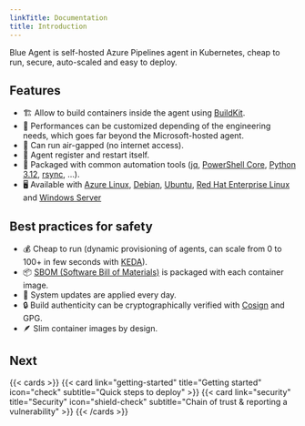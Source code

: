 ```yaml
---
linkTitle: Documentation
title: Introduction
---
```


Blue Agent is self-hosted Azure Pipelines agent in Kubernetes, cheap to run, secure, auto-scaled and easy to deploy.

## Features

- 🏗️ Allow to build containers inside the agent using [BuildKit](https://github.com/moby/buildkit).
- 💪 Performances can be customized depending of the engineering needs, which goes far beyond the Microsoft-hosted agent.
- 📵 Can run air-gapped (no internet access).
- 🔄 Agent register and restart itself.
- 🔧 Packaged with common automation tools ([jq](https://github.com/stedolan/jq), [PowerShell Core](https://github.com/PowerShell/PowerShell), [Python 3.12](https://docs.python.org/3/whatsnew/3.12.html), [rsync](https://rsync.samba.org), ...).
- 🖥️ Available with [Azure Linux](https://github.com/microsoft/azurelinux), [Debian](https://debian.org), [Ubuntu](https://ubuntu.com), [Red Hat Enterprise Linux](https://access.redhat.com/products/red-hat-enterprise-linux) and [Windows Server](https://www.microsoft.com/en-us/windows-server)

## Best practices for safety

- 💰 Cheap to run (dynamic provisioning of agents, can scale from 0 to 100+ in few seconds with [KEDA](https://keda.sh)).
- 📦 [SBOM (Software Bill of Materials)](https://en.wikipedia.org/wiki/Software_supply_chain) is packaged with each container image.
- 🔄 System updates are applied every day.
- 🔒 Build authenticity can be cryptographically verified with [Cosign](https://github.com/sigstore/cosign) and GPG.
- 🪶 Slim container images by design.

## Next

{{< cards >}}
{{< card link="getting-started" title="Getting started" icon="check" subtitle="Quick steps to deploy" >}}
{{< card link="security" title="Security" icon="shield-check" subtitle="Chain of trust & reporting a vulnerability" >}}
{{< /cards >}}
